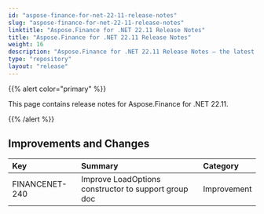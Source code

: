 ```yaml
---
id: "aspose-finance-for-net-22-11-release-notes"
slug: "aspose-finance-for-net-22-11-release-notes"
linktitle: "Aspose.Finance for .NET 22.11 Release Notes"
title: "Aspose.Finance for .NET 22.11 Release Notes"
weight: 16
description: "Aspose.Finance for .NET 22.11 Release Notes – the latest updates and fixes."
type: "repository"
layout: "release"
---
```


{{% alert color="primary" %}}

This page contains release notes for Aspose.Finance for .NET 22.11.

{{% /alert %}}

## **Improvements and Changes**

|**Key**|**Summary**|**Category**|
| :- | :- | :- |
|FINANCENET-240|Improve LoadOptions constructor to support group doc |Improvement|
